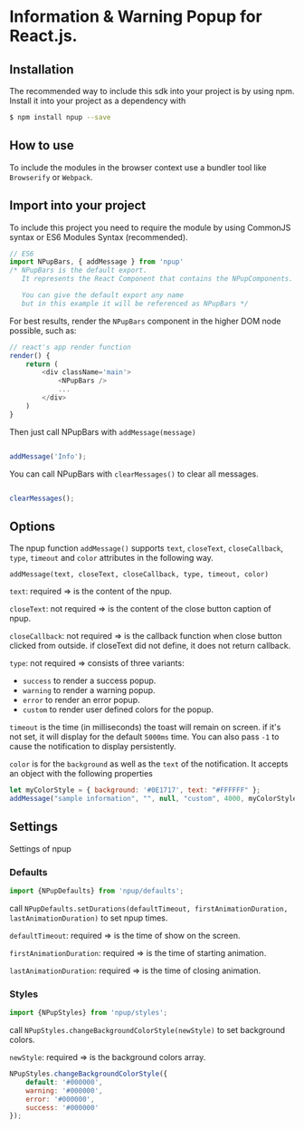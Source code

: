 # Information & Warning Popup for React.js.

## Installation

The recommended way to include this sdk into your project is by using npm. Install it into your project as a dependency with

```sh
$ npm install npup --save
```

## How to use

To include the modules in the browser context use a bundler tool like `Browserify` or `Webpack`.

## Import into your project

To include this project you need to require the module by using CommonJS syntax or ES6 Modules Syntax (recommended).


```js
// ES6
import NPupBars, { addMessage } from 'npup'
/* NPupBars is the default export.
   It represents the React Component that contains the NPupComponents.

   You can give the default export any name
   but in this example it will be referenced as NPupBars */

```

For best results, render the `NPupBars` component in the higher DOM node possible, such as:

```js
// react's app render function
render() {
	return (
		<div className='main'>
			<NPupBars />
			...
		</div>
	)
}

```

Then just call NPupBars with `addMessage(message)`

```js

addMessage('Info');

```

You can call NPupBars with `clearMessages()` to clear all messages.

```js

clearMessages();

```

## Options

The npup function `addMessage()` supports `text`, `closeText`, `closeCallback`, `type`, `timeout` and `color` attributes in the following way.

`addMessage(text, closeText, closeCallback, type, timeout, color)`


`text`: required => is the content of the npup.


`closeText`: not required => is the content of the close button caption of npup.


`closeCallback`: not required => is the callback function when close button clicked from outside.
if closeText did not define, it does not return callback.


`type`: not required => consists of three variants:

- `success` to render a success popup.
- `warning` to render a warning popup.
- `error` to render an error popup.
- `custom` to render user defined colors for the popup.

`timeout` is the time (in milliseconds) the toast will remain on screen.
if it's not set, it will display for the default `5000ms` time.
You can also pass `-1` to cause the notification to display persistently.

`color` is for the `background` as well as the `text` of the notification. It accepts an object with the following properties

```js
let myColorStyle = { background: '#0E1717', text: "#FFFFFF" };
addMessage("sample information", "", null, "custom", 4000, myColorStyle);
```

## Settings

Settings of npup

### Defaults

```js
import {NPupDefaults} from 'npup/defaults';
```

call `NPupDefaults.setDurations(defaultTimeout, firstAnimationDuration, lastAnimationDuration)` to set npup times.

`defaultTimeout`: required => is the time of show on the screen.

`firstAnimationDuration`: required => is the time of starting animation.

`lastAnimationDuration`: required => is the time of closing animation.

### Styles

```js
import {NPupStyles} from 'npup/styles';
```

call `NPupStyles.changeBackgroundColorStyle(newStyle)` to set background colors.

`newStyle`: required => is the background colors array.
```js
NPupStyles.changeBackgroundColorStyle({
	default: '#000000',
	warning: '#000000',
	error: '#000000',
	success: '#000000'
});
```